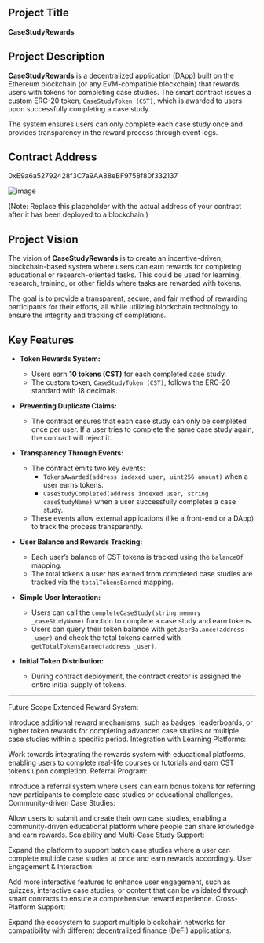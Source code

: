 

## Project Title
**CaseStudyRewards**

## Project Description
**CaseStudyRewards** is a decentralized application (DApp) built on the Ethereum blockchain (or any EVM-compatible blockchain) that rewards users with tokens for completing case studies. The smart contract issues a custom ERC-20 token, `CaseStudyToken (CST)`, which is awarded to users upon successfully completing a case study.

The system ensures users can only complete each case study once and provides transparency in the reward process through event logs.

## Contract Address
0xE9a6a52792428f3C7a9AA88eBF9758f80f332137

![image](https://github.com/user-attachments/assets/bf7dbe4b-3614-4c73-89e3-aa5ae74b4a19)


(Note: Replace this placeholder with the actual address of your contract after it has been deployed to a blockchain.)

## Project Vision
The vision of **CaseStudyRewards** is to create an incentive-driven, blockchain-based system where users can earn rewards for completing educational or research-oriented tasks. This could be used for learning, research, training, or other fields where tasks are rewarded with tokens.

The goal is to provide a transparent, secure, and fair method of rewarding participants for their efforts, all while utilizing blockchain technology to ensure the integrity and tracking of completions.

## Key Features

- **Token Rewards System:**
  - Users earn **10 tokens (CST)** for each completed case study.
  - The custom token, `CaseStudyToken (CST)`, follows the ERC-20 standard with 18 decimals.

- **Preventing Duplicate Claims:**
  - The contract ensures that each case study can only be completed once per user. If a user tries to complete the same case study again, the contract will reject it.

- **Transparency Through Events:**
  - The contract emits two key events:
    - `TokensAwarded(address indexed user, uint256 amount)` when a user earns tokens.
    - `CaseStudyCompleted(address indexed user, string caseStudyName)` when a user successfully completes a case study.
  - These events allow external applications (like a front-end or a DApp) to track the process transparently.

- **User Balance and Rewards Tracking:**
  - Each user’s balance of CST tokens is tracked using the `balanceOf` mapping.
  - The total tokens a user has earned from completed case studies are tracked via the `totalTokensEarned` mapping.
  
- **Simple User Interaction:**
  - Users can call the `completeCaseStudy(string memory _caseStudyName)` function to complete a case study and earn tokens.
  - Users can query their token balance with `getUserBalance(address _user)` and check the total tokens earned with `getTotalTokensEarned(address _user)`.

- **Initial Token Distribution:**
  - During contract deployment, the contract creator is assigned the entire initial supply of tokens.

---


Future Scope
Extended Reward System:

Introduce additional reward mechanisms, such as badges, leaderboards, or higher token rewards for completing advanced case studies or multiple case studies within a specific period.
Integration with Learning Platforms:

Work towards integrating the rewards system with educational platforms, enabling users to complete real-life courses or tutorials and earn CST tokens upon completion.
Referral Program:

Introduce a referral system where users can earn bonus tokens for referring new participants to complete case studies or educational challenges.
Community-driven Case Studies:

Allow users to submit and create their own case studies, enabling a community-driven educational platform where people can share knowledge and earn rewards.
Scalability and Multi-Case Study Support:

Expand the platform to support batch case studies where a user can complete multiple case studies at once and earn rewards accordingly.
User Engagement & Interaction:

Add more interactive features to enhance user engagement, such as quizzes, interactive case studies, or content that can be validated through smart contracts to ensure a comprehensive reward experience.
Cross-Platform Support:

Expand the ecosystem to support multiple blockchain networks for compatibility with different decentralized finance (DeFi) applications.


